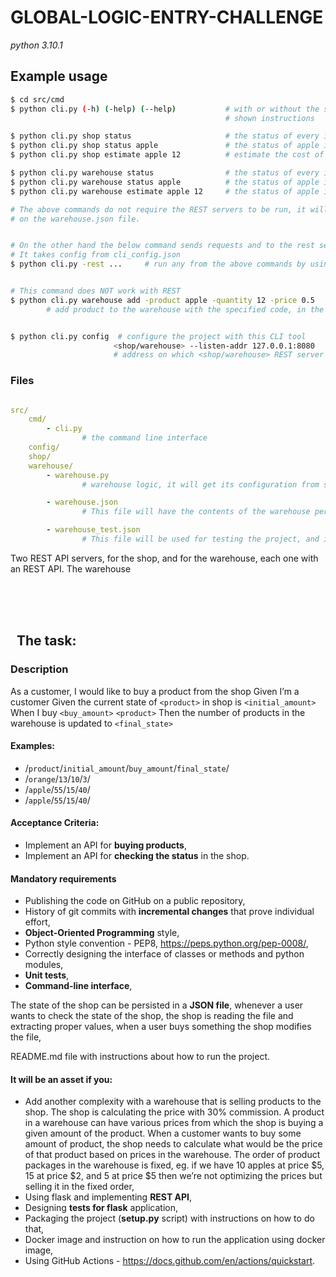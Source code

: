 # GLOBAL-LOGIC-ENTRY-CHALLENGE

*python 3.10.1*

## Example usage

```bash
$ cd src/cmd
$ python cli.py (-h) (-help) (--help)           # with or without the switch it will display the below 
                                                # shown instructions

$ python cli.py shop status                     # the status of every item in the shop
$ python cli.py shop status apple               # the status of apple in the shop
$ python cli.py shop estimate apple 12          # estimate the cost of 12 apples in the shop

$ python cli.py warehouse status                # the status of every item in the warehouse
$ python cli.py warehouse status apple          # the status of apple in the warehouse
$ python cli.py warehouse estimate apple 12     # the status of apple in the warehouse

# The above commands do not require the REST servers to be run, it will operate directly
# on the warehouse.json file.


# On the other hand the below command sends requests and to the rest servers
# It takes config from cli_config.json
$ python cli.py -rest ...     # run any from the above commands by using REST


# This command does NOT work with REST  
$ python cli.py warehouse add -product apple -quantity 12 -price 0.5
        # add product to the warehouse with the specified code, in the quantity, and with the price


$ python cli.py config  # configure the project with this CLI tool 
                       <shop/warehouse> --listen-addr 127.0.0.1:8080
                       # address on which <shop/warehouse> REST server will be listening


```



### Files

```yaml

src/
    cmd/
        - cli.py
                # the command line interface
    config/
    shop/
    warehouse/
        - warehouse.py
                # warehouse logic, it will get its configuration from src/config/warehouse_config(_test).json

        - warehouse.json
                # This file will have the contents of the warehouse persisted

        - warehouse_test.json
                # This file will be used for testing the project, and its contents will be constantly reset every test

```


Two REST API servers, for the shop, and for the warehouse, each one with an REST API.
The warehouse


<br>
<br>
<br>

##  &nbsp; The task:

### Description
 
As a customer, I would like to buy a product from the shop
Given I’m a customer
Given the current state of `<product>` in shop is `<initial_amount>`
When I buy `<buy_amount>` `<product>`
Then the number of products in the warehouse is updated to `<final_state>`

 
#### Examples:
 - /`product`/`initial_amount`/`buy_amount`/`final_state`/
 - /`orange`/`13`/`10`/`3`/
 - /`apple`/`55`/`15`/`40`/
 - /`apple`/`55`/`15`/`40`/

 
#### Acceptance Criteria:
 - Implement an API for **buying products**,
 - Implement an API for **checking the status** in the shop.

#### Mandatory requirements
 - Publishing the code on GitHub on a public repository,
 - History of git commits with **incremental changes** that prove individual effort,
 - **Object-Oriented Programming** style,
 - Python style convention - PEP8, https://peps.python.org/pep-0008/,
 - Correctly designing the interface of classes or methods and python modules,
 - **Unit tests**,
 - **Command-line interface**,

The state of the shop can be persisted in a **JSON file**, whenever a user wants to check the state of the shop, the shop is reading the file and extracting proper values, when a user buys something the shop modifies the file,

README.md file with instructions about how to run the project.

#### It will be an asset if you:

 - Add another complexity with a warehouse that is selling products to the shop. The shop is calculating the price with 30% commission. A product in a warehouse can have various prices from which the shop is buying a given amount of the product. When a customer wants to buy some amount of product, the shop needs to calculate what would be the price of that product based on prices in the warehouse. The order of product packages in the warehouse is fixed, eg. if we have 10 apples at price \$5, 15 at price \$2, and 5 at price \$5 then we’re not optimizing the prices but selling it in the fixed order,
 - Using flask and implementing **REST API**,
 - Designing **tests for flask** application,
 - Packaging the project (**setup.py** script) with instructions on how to do that,
 - Docker image and instruction on how to run the application using docker image,
 - Using GitHub Actions - https://docs.github.com/en/actions/quickstart.